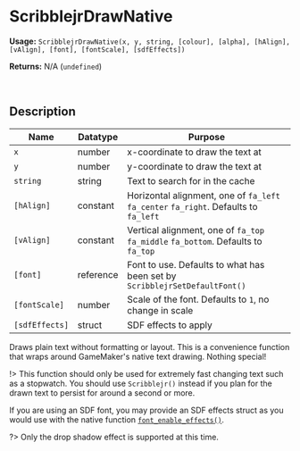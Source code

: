 # ScribblejrDrawNative

**Usage:** `ScribblejrDrawNative(x, y, string, [colour], [alpha], [hAlign], [vAlign], [font], [fontScale], [sdfEffects])`

**Returns:** N/A (`undefined`)

&nbsp;

## Description

|Name          |Datatype |Purpose                                                                             |
|--------------|---------|------------------------------------------------------------------------------------|
|`x`           |number   |x-coordinate to draw the text at                                                    |
|`y`           |number   |y-coordinate to draw the text at                                                    |
|`string`      |string   |Text to search for in the cache                                                     |
|`[hAlign]`    |constant |Horizontal alignment, one of `fa_left` `fa_center` `fa_right`. Defaults to `fa_left`|
|`[vAlign]`    |constant |Vertical alignment, one of `fa_top` `fa_middle` `fa_bottom`. Defaults to `fa_top`   |
|`[font]`      |reference|Font to use. Defaults to what has been set by `ScribblejrSetDefaultFont()`          |
|`[fontScale]` |number   |Scale of the font. Defaults to `1`, no change in scale                              |
|`[sdfEffects]`|struct   |SDF effects to apply                                                                |

Draws plain text without formatting or layout. This is a convenience function that wraps around GameMaker's native text drawing. Nothing special!

!> This function should only be used for extremely fast changing text such as a stopwatch. You should use `Scribblejr()` instead if you plan for the drawn text to persist for around a second or more.

If you are using an SDF font, you may provide an SDF effects struct as you would use with the native function [`font_enable_effects()`](https://manual.gamemaker.io/monthly/en/GameMaker_Language/GML_Reference/Asset_Management/Fonts/font_enable_effects.htm).

?> Only the drop shadow effect is supported at this time.